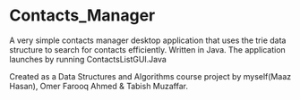 # Contacts_Manager
A very simple contacts manager desktop application that uses the trie data structure to search for contacts efficiently. Written in Java. The application launches by running ContactsListGUI.Java 


Created as a Data Structures and Algorithms course project by myself(Maaz Hasan), Omer Farooq Ahmed & Tabish Muzaffar.